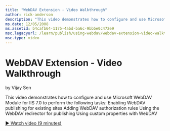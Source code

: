 ```yaml
---
title: "WebDAV Extension - Video Walkthrough"
author: rick-anderson
description: "This video demonstrates how to configure and use Microsoft WebDAV Module for IIS 7.0 to perform the following tasks: Enabling WebDAV publishing for existing..."
ms.date: 12/05/2008
ms.assetid: b4cafb64-1175-4abd-ba6c-9bb5e0c472e9
msc.legacyurl: /learn/publish/using-webdav/webdav-extension-video-walkthrough
msc.type: video
---
```

WebDAV Extension - Video Walkthrough
====================
by Vijay Sen

This video demonstrates how to configure and use Microsoft WebDAV Module for IIS 7.0 to perform the following tasks: Enabling WebDAV publishing for existing sites Adding WebDAV authorization rules Using the WebDAV redirector for publishing Using custom properties with WebDAV

[&#9654; Watch video (9 minutes)](https://channel9.msdn.com/Blogs/IIS-NET-Site-Videos/webdav-extension-video-walkthrough)